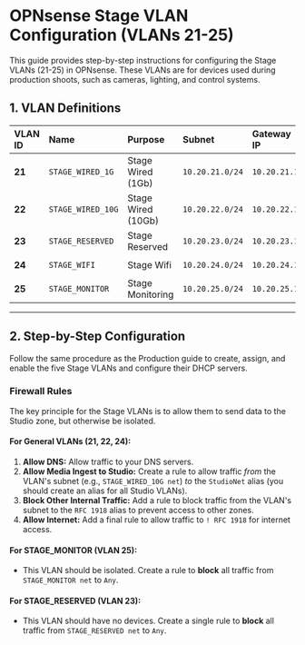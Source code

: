 # OPNsense Stage VLAN Configuration (VLANs 21-25)

This guide provides step-by-step instructions for configuring the Stage VLANs (21-25) in OPNsense. These VLANs are for devices used during production shoots, such as cameras, lighting, and control systems.

## 1. VLAN Definitions

| VLAN ID | Name | Purpose | Subnet | Gateway IP | DHCP Range |
|:---|:---|:---|:---|:---|:---|
| **21** | `STAGE_WIRED_1G` | Stage Wired (1Gb) | `10.20.21.0/24` | `10.20.21.1` | `10.20.21.100 – 200` |
| **22** | `STAGE_WIRED_10G` | Stage Wired (10Gb) | `10.20.22.0/24` | `10.20.22.1` | `10.20.22.100 – 200` |
| **23** | `STAGE_RESERVED` | Stage Reserved | `10.20.23.0/24` | `10.20.23.1` | Static only |
| **24** | `STAGE_WIFI` | Stage Wifi | `10.20.24.0/24` | `10.20.24.1` | `10.20.24.100 – 200` |
| **25** | `STAGE_MONITOR` | Stage Monitoring | `10.20.25.0/24` | `10.20.25.1` | `10.20.25.100 – 200` |

---

## 2. Step-by-Step Configuration

Follow the same procedure as the Production guide to create, assign, and enable the five Stage VLANs and configure their DHCP servers.

### Firewall Rules

The key principle for the Stage VLANs is to allow them to send data to the Studio zone, but otherwise be isolated.

#### For General VLANs (21, 22, 24):
1.  **Allow DNS:** Allow traffic to your DNS servers.
2.  **Allow Media Ingest to Studio:** Create a rule to allow traffic *from* the VLAN's subnet (e.g., `STAGE_WIRED_10G net`) *to* the `StudioNet` alias (you should create an alias for all Studio VLANs).
3.  **Block Other Internal Traffic:** Add a rule to block traffic from the VLAN's subnet to the `RFC 1918` alias to prevent access to other zones.
4.  **Allow Internet:** Add a final rule to allow traffic to `! RFC 1918` for internet access.

#### For STAGE_MONITOR (VLAN 25):
*   This VLAN should be isolated. Create a rule to **block** all traffic from `STAGE_MONITOR net` to `Any`.

#### For STAGE_RESERVED (VLAN 23):
*   This VLAN should have no devices. Create a single rule to **block** all traffic from `STAGE_RESERVED net` to `Any`.
